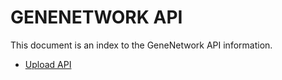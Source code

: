 # GENENETWORK API

This document is an index to the GeneNetwork API information.

- [Upload API](./upload.md)
